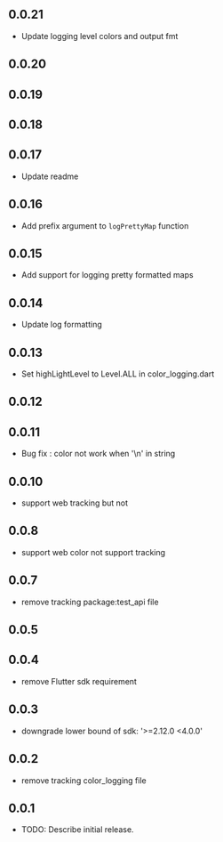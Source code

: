 ## 0.0.21
- Update logging level colors and output  fmt

## 0.0.20
## 0.0.19
## 0.0.18
## 0.0.17
- Update readme

## 0.0.16
- Add prefix argument to `logPrettyMap` function

## 0.0.15
- Add support for logging pretty formatted maps

## 0.0.14
- Update log formatting

## 0.0.13
- Set highLightLevel to Level.ALL in color_logging.dart

## 0.0.12
## 0.0.11
- Bug fix : color not work when '\n' in string 

## 0.0.10
- support web tracking but not 

## 0.0.8
- support web color not support tracking

## 0.0.7
- remove tracking package:test_api file

## 0.0.5
## 0.0.4
- remove Flutter sdk requirement

## 0.0.3
- downgrade lower bound of sdk: '>=2.12.0 <4.0.0'

## 0.0.2
- remove tracking color_logging file

## 0.0.1

- TODO: Describe initial release.
